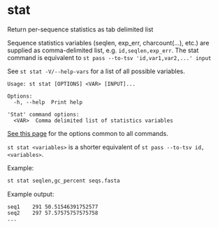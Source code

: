 # stat
Return per-sequence statistics as tab delimited list

Sequence statistics variables (seqlen, exp_err, charcount(...), etc.)
are supplied as comma-delimited list, e.g. `id,seqlen,exp_err`.
The stat command is equivalent to `st pass --to-tsv 'id,var1,var2,...' input`

See `st stat -V/--help-vars` for a list of all possible variables.


```
Usage: st stat [OPTIONS] <VAR> [INPUT]...

Options:
  -h, --help  Print help

'Stat' command options:
  <VAR>  Comma delimited list of statistics variables
```
[See this page](opts.md) for the options common to all commands.

`st stat <variables>` is a shorter equivalent of `st pass --to-tsv id,<variables>`.

Example:

```bash
st stat seqlen,gc_percent seqs.fasta
```

Example output:

```
seq1	291	50.51546391752577
seq2	297	57.57575757575758
...
```
